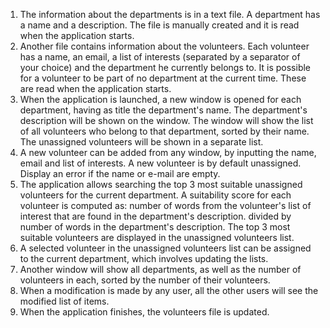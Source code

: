 1. The information about the departments is in a text file. A department has a name and a description. The file is manually created and it is read when the application starts.
2. Another file contains information about the volunteers. Each volunteer has a name, an email, a list of interests (separated by a separator of your choice) and the department he currently belongs to. It is possible for a volunteer to be part of no department at the current time. These are read when the application starts.
3. When the application is launched, a new window is opened for each department, having as title the department's name. The department's description will be shown on the window. The window will show the list of all volunteers who belong to that department, sorted by their name. The unassigned volunteers will be shown in a separate list.
4. A new volunteer can be added from any window, by inputting the name, email and list of interests. A new volunteer is by default unassigned. Display an error if the name or e-mail are empty.
5. The application allows searching the top 3 most suitable unassigned volunteers for the current department. A suitability score for each volunteer is computed as: number of words from the volunteer's list of interest that are found in the department's description. divided by number of words in the department's description. The top 3 most suitable volunteers are displayed in the unassigned volunteers list.
6. A selected volunteer in the unassigned volunteers list can be assigned to the current department, which involves updating the lists.
7. Another window will show all departments, as well as the number of volunteers in each, sorted by the number of their volunteers.
8. When a modification is made by any user, all the other users will see the modified list of items.
9. When the application finishes, the volunteers file is updated.
